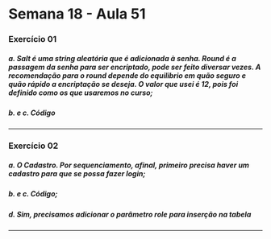 # Semana 18 - Aula 51

### Exercício 01

##### a. Salt é uma string aleatória que é adicionada à senha. Round é a passagem da senha para ser encriptado, pode ser feito diversar vezes. A recomendação para o round depende do equilibrio em quão seguro e quão rápido a encriptação se deseja. O valor que usei é 12, pois foi definido como os que usaremos no curso;
##### b. e c. Código
***

### Exercício 02

##### a. O Cadastro. Por sequenciamento, afinal, primeiro precisa haver um cadastro para que se possa fazer login;
##### b. e c. Código;
##### d. Sim, precisamos adicionar o parâmetro role para inserção na tabela
***